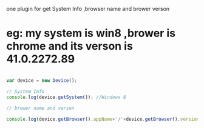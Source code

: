 
one plugin for get System Info ,browser name  and brower verson

# eg: my system is win8 ,brower is chrome and its verson is 41.0.2272.89
 
 ```javascript
 
var device = new Device();

// System Info
console.log(device.getSystem()); //Windows 8

// brower name and verson 
		
console.log(device.getBrowser().appName+'/'+device.getBrowser().version); // chrome/41.0.2272.89
```
